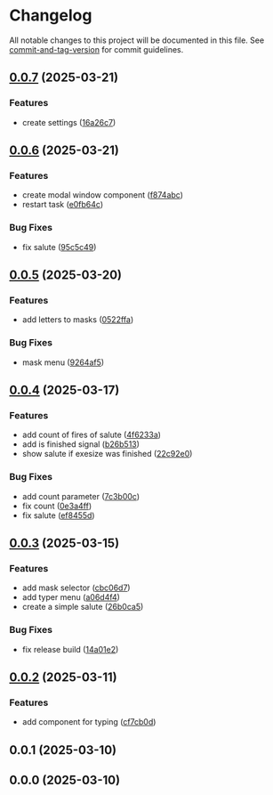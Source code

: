 # Changelog

All notable changes to this project will be documented in this file. See [commit-and-tag-version](https://github.com/absolute-version/commit-and-tag-version) for commit guidelines.

## [0.0.7](https://github.com/wert2all/son-type/compare/v0.0.6...v0.0.7) (2025-03-21)

### Features

- create settings ([16a26c7](https://github.com/wert2all/son-type/commit/16a26c7d8d3be31c84290ca1bcabcaf5212a32b0))

## [0.0.6](https://github.com/wert2all/son-type/compare/v0.0.5...v0.0.6) (2025-03-21)

### Features

- create modal window component ([f874abc](https://github.com/wert2all/son-type/commit/f874abcc6d64abdd0d3c8a27d656c64f41b93b94))
- restart task ([e0fb64c](https://github.com/wert2all/son-type/commit/e0fb64c0446e8c9d8d406c87c26a7f4928b7014b))

### Bug Fixes

- fix salute ([95c5c49](https://github.com/wert2all/son-type/commit/95c5c497968d31a0392d38330f051f1af417f987))

## [0.0.5](https://github.com/wert2all/son-type/compare/v0.0.4...v0.0.5) (2025-03-20)

### Features

- add letters to masks ([0522ffa](https://github.com/wert2all/son-type/commit/0522ffa88f2dcd35b9812f815f831c8e81e9fb86))

### Bug Fixes

- mask menu ([9264af5](https://github.com/wert2all/son-type/commit/9264af553460501ceafbfebaec0bfcd87311db52))

## [0.0.4](https://github.com/wert2all/son-type/compare/v0.0.3...v0.0.4) (2025-03-17)

### Features

- add count of fires of salute ([4f6233a](https://github.com/wert2all/son-type/commit/4f6233a6f45c2f0dae560356ff6a60b76fdc38ec))
- add is finished signal ([b26b513](https://github.com/wert2all/son-type/commit/b26b5137b1ec3ccd1ee8d2700adf9c12bcee7a69))
- show salute if exesize was finished ([22c92e0](https://github.com/wert2all/son-type/commit/22c92e0faf5bd264e7073057bd047d388936ef5e))

### Bug Fixes

- add count parameter ([7c3b00c](https://github.com/wert2all/son-type/commit/7c3b00cac34374702ba748248fc1351c468f383f))
- fix count ([0e3a4ff](https://github.com/wert2all/son-type/commit/0e3a4ff4a32669a290f0ca3f3fa6aec77e473f86))
- fix salute ([ef8455d](https://github.com/wert2all/son-type/commit/ef8455dba6c784c2555ab25da92d3664b770bb3c))

## [0.0.3](https://github.com/wert2all/son-type/compare/v0.0.2...v0.0.3) (2025-03-15)

### Features

- add mask selector ([cbc06d7](https://github.com/wert2all/son-type/commit/cbc06d70a3f0acedb3ee32fcccc9218d75dc3b8b))
- add typer menu ([a06d4f4](https://github.com/wert2all/son-type/commit/a06d4f465af4108f36e491e34ef8e6e6d398b918))
- create a simple salute ([26b0ca5](https://github.com/wert2all/son-type/commit/26b0ca5af695f007f23d7d1f71a3e58e2b30fc4b))

### Bug Fixes

- fix release build ([14a01e2](https://github.com/wert2all/son-type/commit/14a01e29d4cc0120d9947d53c73c05207d99d8b1))

## [0.0.2](https://github.com/wert2all/son-type/compare/v0.0.1...v0.0.2) (2025-03-11)

### Features

- add component for typing ([cf7cb0d](https://github.com/wert2all/son-type/commit/cf7cb0d17c5628816ce731f004cac0f01849a7d4))

## 0.0.1 (2025-03-10)

## 0.0.0 (2025-03-10)
